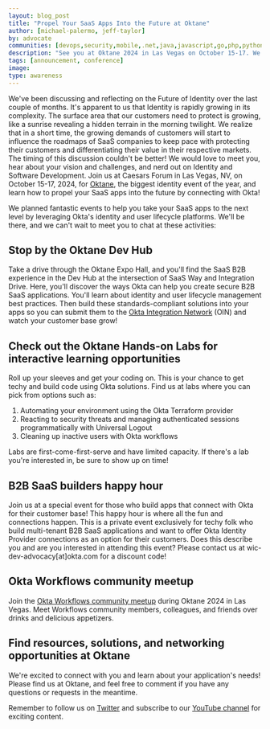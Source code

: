 ```yaml
---
layout: blog_post
title: "Propel Your SaaS Apps Into the Future at Oktane"
author: [michael-palermo, jeff-taylor]
by: advocate
communities: [devops,security,mobile,.net,java,javascript,go,php,python,ruby]
description: "See you at Oktane 2024 in Las Vegas on October 15-17. We have activities, experiences, and labs with developers in mind."
tags: [announcement, conference]
image:
type: awareness
---
```


We've been discussing and reflecting on the Future of Identity over the last couple of months. It's apparent to us that Identity is rapidly growing in its complexity. The surface area that our customers need to protect is growing, like a sunrise revealing a hidden terrain in the morning twilight. We realize that in a short time, the growing demands of customers will start to influence the roadmaps of SaaS companies to keep pace with protecting their customers and differentiating their value in their respective markets. The timing of this discussion couldn't be better! We would love to meet you, hear about your vision and challenges, and nerd out on Identity and Software Development. Join us at Caesars Forum in Las Vegas, NV, on October 15-17, 2024, for [Oktane](https://www.okta.com/oktane), the biggest identity event of the year, and learn how to propel your SaaS apps into the future by connecting with Okta!

We planned fantastic events to help you take your SaaS apps to the next level by leveraging Okta's identity and user lifecycle platforms. We'll be there, and we can't wait to meet you to chat at these activities:

## Stop by the Oktane Dev Hub

Take a drive through the Oktane Expo Hall, and you'll find the SaaS B2B experience in the Dev Hub at the intersection of SaaS Way and Integration Drive. Here, you'll discover the ways Okta can help you create secure B2B SaaS applications. You'll learn about identity and user lifecycle management best practices. Then build these standards-compliant solutions into your apps so you can submit them to the [Okta Integration Network](https://www.okta.com/okta-integration-network/) (OIN) and watch your customer base grow!

## Check out the Oktane Hands-on Labs for interactive learning opportunities

Roll up your sleeves and get your coding on. This is your chance to get techy and build code using Okta solutions. Find us at labs where you can pick from options such as:
  1. Automating your environment using the Okta Terraform provider 
  2. Reacting to security threats and managing authenticated sessions programmatically with Universal Logout
  3. Cleaning up inactive users with Okta workflows

Labs are first-come-first-serve and have limited capacity. If there's a lab you're interested in, be sure to show up on time!

## B2B SaaS builders happy hour

Join us at a special event for those who build apps that connect with Okta for their customer base! This happy hour is where all the fun and connections happen. This is a private event exclusively for techy folk who build multi-tenant B2B SaaS applications and want to offer Okta Identity Provider connections as an option for their customers. Does this describe you and are you interested in attending this event? Please contact us at wic-dev-advocacy[at]okta.com for a discount code! 

## Okta Workflows community meetup

Join the [Okta Workflows community meetup](https://www.meetup.com/okta-workflows/events/303467311) during Oktane 2024 in Las Vegas. Meet Workflows community members, colleagues, and friends over drinks and delicious appetizers. 

## Find resources, solutions, and networking opportunities at Oktane

We're excited to connect with you and learn about your application's needs! Please find us at Oktane, and feel free to comment if you have any questions or requests in the meantime. 

Remember to follow us on [Twitter](https://twitter.com/oktadev) and subscribe to our [YouTube channel](https://www.youtube.com/c/OktaDev/) for exciting content. 

